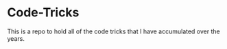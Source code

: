 Code-Tricks
===========

This is a repo to hold all of the code tricks that I have accumulated over the years.
